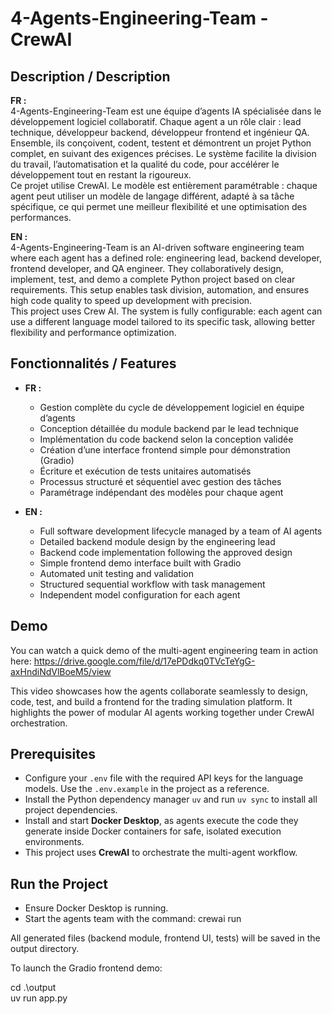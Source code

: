 # 4-Agents-Engineering-Team - CrewAI

## Description / Description

**FR :**  
4-Agents-Engineering-Team est une équipe d’agents IA spécialisée dans le développement logiciel collaboratif. Chaque agent a un rôle clair : lead technique, développeur backend, développeur frontend et ingénieur QA. Ensemble, ils conçoivent, codent, testent et démontrent un projet Python complet, en suivant des exigences précises. Le système facilite la division du travail, l’automatisation et la qualité du code, pour accélérer le développement tout en restant la rigoureux.  
Ce projet utilise CrewAI.
Le modèle est entièrement paramétrable : chaque agent peut utiliser un modèle de langage différent, adapté à sa tâche spécifique, ce qui permet une meilleur flexibilité et une optimisation des performances.

**EN :**  
4-Agents-Engineering-Team is an AI-driven software engineering team where each agent has a defined role: engineering lead, backend developer, frontend developer, and QA engineer. They collaboratively design, implement, test, and demo a complete Python project based on clear requirements. This setup enables task division, automation, and ensures high code quality to speed up development with precision.  
This project uses Crew AI.
The system is fully configurable: each agent can use a different language model tailored to its specific task, allowing better flexibility and performance optimization.

## Fonctionnalités / Features

- **FR :**  
  - Gestion complète du cycle de développement logiciel en équipe d’agents  
  - Conception détaillée du module backend par le lead technique  
  - Implémentation du code backend selon la conception validée  
  - Création d’une interface frontend simple pour démonstration (Gradio)  
  - Écriture et exécution de tests unitaires automatisés  
  - Processus structuré et séquentiel avec gestion des tâches  
  - Paramétrage indépendant des modèles pour chaque agent  

- **EN :**  
  - Full software development lifecycle managed by a team of AI agents  
  - Detailed backend module design by the engineering lead  
  - Backend code implementation following the approved design  
  - Simple frontend demo interface built with Gradio  
  - Automated unit testing and validation  
  - Structured sequential workflow with task management  
  - Independent model configuration for each agent  

## Demo
You can watch a quick demo of the multi-agent engineering team in action here:
https://drive.google.com/file/d/17ePDdkq0TVcTeYgG-axHndiNdVlBoeM5/view

This video showcases how the agents collaborate seamlessly to design, code, test, and build a frontend for the trading simulation platform. It highlights the power of modular AI agents working together under CrewAI orchestration.


## Prerequisites

- Configure your `.env` file with the required API keys for the language models. Use the `.env.example` in the project as a reference.  
- Install the Python dependency manager `uv` and run `uv sync` to install all project dependencies.  
- Install and start **Docker Desktop**, as agents execute the code they generate inside Docker containers for safe, isolated execution environments.  
- This project uses **CrewAI** to orchestrate the multi-agent workflow.

## Run the Project

- Ensure Docker Desktop is running.  
- Start the agents team with the command:   crewai run

All generated files (backend module, frontend UI, tests) will be saved in the output directory.

To launch the Gradio frontend demo:

cd .\output\
uv run app.py
